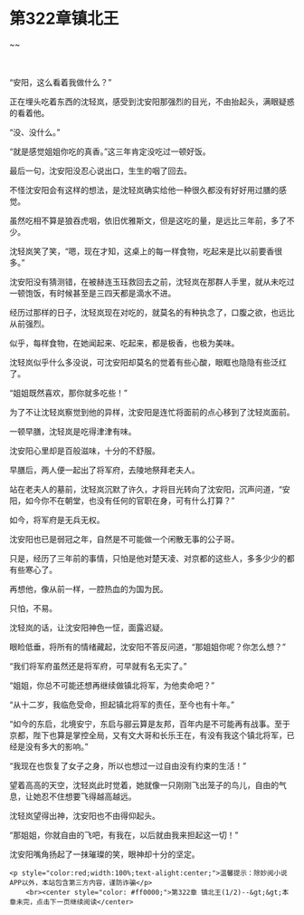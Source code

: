 # 第322章镇北王
~~
    	    <p name="pagetop" href="javascript:void(0);" onclick="return false" style="line-height: 35px;padding: 10px;color: #333;"> </p><p>“安阳，这么看着我做什么？”</p><p>正在埋头吃着东西的沈轻岚，感受到沈安阳那强烈的目光，不由抬起头，满眼疑惑的看着他。</p><p>“没、没什么。”</p><p>“就是感觉姐姐你吃的真香。”这三年肯定没吃过一顿好饭。</p><p>最后一句，沈安阳没忍心说出口，生生的咽了回去。</p><p>不怪沈安阳会有这样的想法，是沈轻岚确实给他一种很久都没有好好用过膳的感觉。</p><p>虽然吃相不算是狼吞虎咽，依旧优雅斯文，但是这吃的量，是远比三年前，多了不少。</p><p>沈轻岚笑了笑，“嗯，现在才知，这桌上的每一样食物，吃起来是比以前要香很多。”</p><p>沈安阳没有猜测错，在被赫连玉珏救回去之前，沈轻岚在那群人手里，就从未吃过一顿饱饭，有时候甚至是三四天都是滴水不进。</p><p>经历过那样的日子，沈轻岚现在对吃的，就莫名的有种执念了，口腹之欲，也远比从前强烈。</p><p>似乎，每样食物，在她闻起来、吃起来，都是极香，也极为美味。</p><p>沈轻岚似乎什么多没说，可沈安阳却莫名的觉着有些心酸，眼眶也隐隐有些泛红了。</p><p>“姐姐既然喜欢，那你就多吃些！”</p><p>为了不让沈轻岚察觉到他的异样，沈安阳是连忙将面前的点心移到了沈轻岚面前。</p><p>一顿早膳，沈轻岚是吃得津津有味。</p><p>沈安阳心里却是百般滋味，十分的不舒服。</p><p>早膳后，两人便一起出了将军府，去陵地祭拜老夫人。</p><p>站在老夫人的墓前，沈轻岚沉默了许久，才将目光转向了沈安阳，沉声问道，“安阳，如今你不在朝堂，也没有任何的官职在身，可有什么打算？”</p><p>如今，将军府是无兵无权。</p><p>沈安阳也已是弱冠之年，自然是不可能做一个闲散无事的公子哥。</p><p>只是，经历了三年前的事情，只怕是他对楚天凌、对京都的这些人，多多少少的都有些寒心了。</p><p>再想他，像从前一样，一腔热血的为国为民。</p><p>只怕，不易。</p><p>沈轻岚的话，让沈安阳神色一怔，面露迟疑。</p><p>眼睑低垂，将所有的情绪藏起，沈安阳不答反问道，“那姐姐你呢？你怎么想？”</p><p>“我们将军府虽然还是将军府，可早就有名无实了。”</p><p>“姐姐，你总不可能还想再继续做镇北将军，为他卖命吧？”</p><p>“从十二岁，我临危受命，担起镇北将军的责任，至今也有十年。”</p><p>“如今的东启，北境安宁，东启与郦云算是友邦，百年内是不可能再有战事。至于京都，陛下也算是掌控全局，又有文大哥和长乐王在，有没有我这个镇北将军，已经是没有多大的影响。”</p><p>“我现在也恢复了女子之身，所以也想过一过自由没有约束的生活！”</p><p>望着高高的天空，沈轻岚此时觉着，她就像一只刚刚飞出笼子的鸟儿，自由的气息，让她忍不住想要飞得越高越远。</p><p>沈轻岚望得出神，沈安阳也不由得仰起头。</p><p>“那姐姐，你就自由的飞吧，有我在，以后就由我来担起这一切！”</p><p>沈安阳嘴角扬起了一抹璀璨的笑，眼神却十分的坚定。</p>
    	
   	<p style="color:red;width:100%;text-alight:center;">温馨提示：除妙阅小说APP以外，本站包含第三方内容，谨防诈骗</p>
    	<br><center style="color: #ff0000;">第322章 镇北王(1/2)--&gt;&gt;本章未完，点击下一页继续阅读</center>
    	